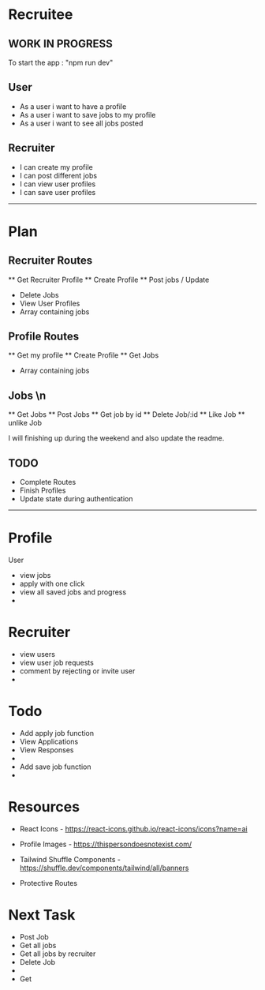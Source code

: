 # Recruitee

##  WORK IN PROGRESS

To start the app : "npm run dev"

## User
* As a user i want to have a profile
* As a user i want to save jobs to my profile
* As a user i want to see all jobs posted

## Recruiter
* I can create my profile
* I can post different jobs 
* I can view user profiles
* I can save user profiles

------------------------------------------------------------------------------------------------------
# Plan

## Recruiter Routes
** Get Recruiter Profile 
** Create Profile
** Post jobs / Update
* Delete Jobs
* View User Profiles
* Array containing jobs

## Profile Routes
** Get my profile
** Create Profile
** Get Jobs
* Array containing jobs

## Jobs \n
** Get Jobs
** Post Jobs
** Get job by id
** Delete Job/:id
** Like Job
** unlike Job

I will finishing up during the weekend and also update the readme.

## TODO
* Complete Routes
* Finish Profiles
* Update state during authentication

---------------------------------------------------------------------------------------------------------


# Profile
User
* view jobs
* apply with one click
* view all saved jobs and progress
* 


# Recruiter
* view users
* view user job requests
* comment by rejecting or invite user
* 


# Todo
* Add apply job function
* View Applications
* View Responses
* 
* Add save job function
* 

# Resources
* React Icons - https://react-icons.github.io/react-icons/icons?name=ai

* Profile Images - https://thispersondoesnotexist.com/

* Tailwind Shuffle Components - https://shuffle.dev/components/tailwind/all/banners

* Protective Routes 


# Next Task
* Post Job
* Get all jobs 
* Get all jobs by recruiter
* Delete Job
* 
* Get
